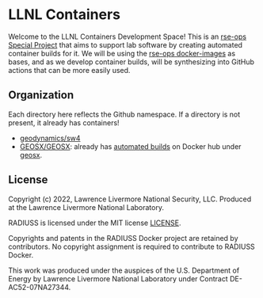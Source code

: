 # LLNL Containers

Welcome to the LLNL Containers Development Space! This is an [rse-ops Special Project](https://rse-ops.github.io/proposals/proposals/drafts/automated-container-builds/)
that aims to support lab software by creating automated container builds for it.
We will be using the [rse-ops docker-images](https://github.com/rse-ops/docker-images) as bases,
and as we develop container builds, will be synthesizing into GitHub actions that can be more
easily used.

## Organization

Each directory here reflects the Github namespace. If a directory is not present, it already has containers!

- [geodynamics/sw4](geodynamics/sw4)
- [GEOSX/GEOSX](GEOSX/GEOSX): already has [automated builds](https://github.com/GEOSX/thirdPartyLibs/tree/master/docker) on Docker hub under [geosx](https://hub.docker.com/u/geosx).

License
-------

Copyright (c) 2022, Lawrence Livermore National Security, LLC. 
Produced at the Lawrence Livermore National Laboratory.

RADIUSS is licensed under the MIT license [LICENSE](./LICENSE).

Copyrights and patents in the RADIUSS Docker project are retained by
contributors. No copyright assignment is required to contribute to RADIUSS
Docker.

This work was produced under the auspices of the U.S. Department of
Energy by Lawrence Livermore National Laboratory under Contract
DE-AC52-07NA27344.
